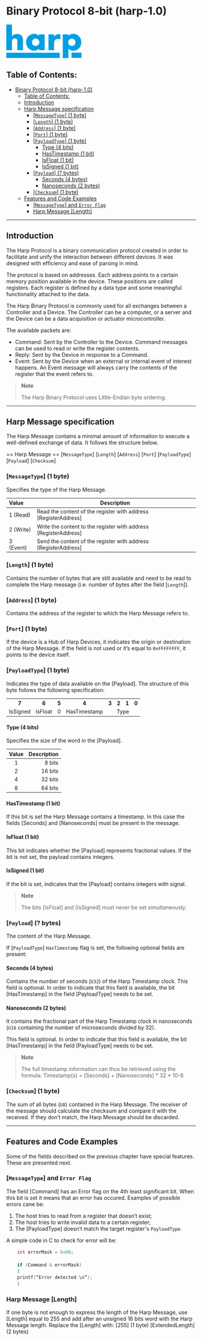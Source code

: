 # Binary Protocol 8-bit (harp-1.0)
<img src="./Logo/HarpLogoSmall.svg" width="200">

## Table of Contents:
- [Binary Protocol 8-bit (harp-1.0)](#binary-protocol-8-bit-harp-10)
  - [Table of Contents:](#table-of-contents)
  - [Introduction](#introduction)
  - [Harp Message specification](#harp-message-specification)
    - [\[`MessageType`\] (1 byte)](#messagetype-1-byte)
    - [\[`Length`\] (1 byte)](#length-1-byte)
    - [\[`Address`\] (1 byte)](#address-1-byte)
    - [\[`Port`\] (1 byte)](#port-1-byte)
    - [\[`PayloadType`\] (1 byte)](#payloadtype-1-byte)
      - [Type (4 bits)](#type-4-bits)
      - [HasTimestamp (1 bit)](#hastimestamp-1-bit)
      - [IsFloat (1 bit)](#isfloat-1-bit)
      - [IsSigned (1 bit)](#issigned-1-bit)
    - [\[`Payload`\] (? bytes)](#payload--bytes)
      - [Seconds (4 bytes)](#seconds-4-bytes)
      - [Nanoseconds (2 bytes)](#nanoseconds-2-bytes)
    - [\[`Checksum`\] (1 byte)](#checksum-1-byte)
  - [Features and Code Examples](#features-and-code-examples)
    - [\[`MessageType`\] and `Error Flag`](#messagetype-and-error-flag)
    - [Harp Message \[Length\]](#harp-message-length)

---

## Introduction

The Harp Protocol is a binary communication protocol created in order to facilitate and unify the interaction between different devices. It was designed with efficiency and ease of parsing in mind.

The protocol is based on addresses. Each address points to a certain memory position available in the device. These positions are called registers. Each register is defined by a data type and some meaningful functionality attached to the data.

The Harp Binary Protocol is commonly used for all exchanges between a Controller and a Device. The Controller can be a computer, or a server and the Device can be a data acquisition or actuator microcontroller.

The available packets are:

* Command: Sent by the Controller to the Device. Command messages can be used to read or write the register contents.
* Reply: Sent by the Device in response to a Command.
* Event: Sent by the Device when an external or internal event of interest happens. An Event message will always carry the contents of the register that the event refers to.

> **Note**
>
> The Harp Binary Protocol uses Little-Endian byte ordering.

---

## Harp Message specification

The Harp Message contains a minimal amount of information to execute a well-defined exchange of data. It follows the structure below.

== Harp Message ==
[`MessageType`] [`Length`] [`Address`] [`Port`] [`PayloadType`] [`Payload`] [`Checksum`]

### [`MessageType`] (1 byte)

Specifies the type of the Harp Message.

|   Value   |  Description  |
| :-------  |  ----------- |
| 1 (Read)  |  Read the content of the register with address [RegisterAddress]  |
| 2 (Write) |   Write the content to the register with address [RegisterAddress]     |
| 3 (Event) |   Send the content of the register with address [RegisterAddress]     |

### [`Length`] (1 byte)

Contains the number of bytes that are still available and need to be read to complete the Harp message (i.e. number of bytes after the field [`Length`]).

### [`Address`] (1 byte)

Contains the address of the register to which the Harp Message refers to.

### [`Port`] (1 byte)

If the device is a Hub of Harp Devices, it indicates the origin or destination of the Harp Message. If the field is not used or it’s equal to `0xFFFFFFFF`, it points to the device itself.

### [`PayloadType`] (1 byte)

Indicates the type of data available on the [Payload].
The structure of this byte follows the following specification:
<table>
<tr>
    <th align="center">7</th>
    <th align="center">6</th>
    <th align="center">5</th>
    <th align="center">4</th>
    <th align="center">3</th>
    <th align="center">2</th>
    <th align="center">1</th>
    <th align="center">0</th>
</tr>
<tr>
    <td align="center">IsSigned</td>
    <td align="center">IsFloat</td>
    <td align="center">0</td>
    <td align="center">HasTimestamp</td>
    <td align="center" colspan="4">Type</td>
</tr>
</table>

#### Type (4 bits)

Specifies the size of the word in the [Payload].

|  Value  |  Description  |
| :-----: |  -----------: |
| 1       |    8 bits     |
| 2       |   16 bits     |
| 4       |   32 bits     |
| 8       |   64 bits     |

#### HasTimestamp (1 bit)

If this bit is set the Harp Message contains a timestamp. In this case the fields [Seconds] and [Nanoseconds] must be present in the message.

#### IsFloat (1 bit)

This bit indicates whether the [Payload] represents fractional values. If the bit is not set, the payload contains integers.

#### IsSigned (1 bit)

If the bit is set, indicates that the [Payload] contains integers with signal.

> **Note**
>
> The bits [IsFloat] and [IsSigned] must never be set simultaneously.

### [`Payload`] (? bytes)

The content of the Harp Message.

If [`PayloadType`] `HasTimestamp` flag is set, the following optional fields are present:

#### Seconds (4 bytes)

Contains the number of seconds (`U32`) of the Harp Timestamp clock. This field is optional. In order to indicate that this field is available, the bit [HasTimestamp] in the field [PayloadType] needs to be set.

#### Nanoseconds (2 bytes)

It contains the fractional part of the Harp Timestamp clock in nanoseconds (`U16` containing the number of microseconds divided by 32).

This field is optional. In order to indicate that this field is available, the bit [HasTimestamp] in the field [PayloadType] needs to be set.

> **Note**
>
> The full timestamp information can thus be retrieved using the formula:
> Timestamp(s) = [Seconds] + [Nanoseconds] * 32 * 10-6

### [`Checksum`] (1 byte)

The sum of all bytes (`U8`) contained in the Harp Message.
The receiver of the message should calculate the checksum and compare it with the received. If they don’t match, the Harp Message should be discarded.

---

## Features and Code Examples

Some of the fields described on the previous chapter have special features. These are presented next.

### [`MessageType`] and `Error Flag`

The field [Command] has an Error flag on the 4th least significant bit. When this bit is set it means that an error has occured.
Examples of possible errors cane be:

  1. The host tries to read from a register that doesn’t exist;
  2. The host tries to write invalid data to a certain register;
  3. The [PayloadType] doesn’t match the target register's `PayloadType`.

A simple code in C to check for error will be:

```C
    int errorMask = 0x08;

    if (Command & errorMask)
    {
    printf(“Error detected.\n”);
    }
```

### Harp Message [Length]

 If one byte is not enough to express the length of the Harp Message, use [Length] equal to 255 and add after an unsigned 16 bits word with the Harp Message length.
 Replace the [Length] with:
    [255] (1 byte) [ExtendedLength] (2 bytes)
